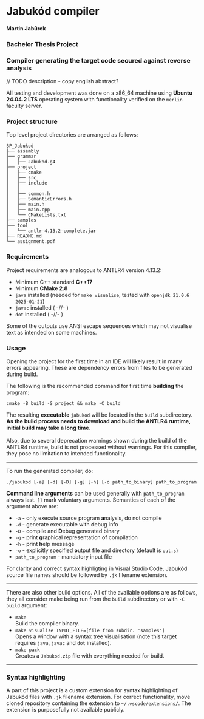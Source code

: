 # Jabukód compiler
#### Martin Jabůrek
### Bachelor Thesis Project
### Compiler generating the target code secured against reverse analysis

// TODO description - copy english abstract?

All testing and development was done on a x86_64 machine using <b>Ubuntu 24.04.2 LTS</b> operating
system with functionality verified on the `merlin` faculty server.

### Project structure

Top level project directories are arranged as follows:

```
BP_Jabukod
├── assembly
├── grammar
│   ├── Jabukod.g4
├── project
│   ├── cmake
│   ├── src
│   ├── include
│   │
│   ├── common.h
│   ├── SemanticErrors.h
│   ├── main.h
│   ├── main.cpp
│   └── CMakeLists.txt
├── samples
├── tool
│   └── antlr-4.13.2-complete.jar
├── README.md
└── assignment.pdf
```

### Requirements

Project requirements are analogous to ANTLR4 version 4.13.2:

- Minimum C++ standard <b>C++17</b>
- Minimum <b>CMake 2.8</b>
- `java` installed (needed for `make visualise`, tested with `openjdk 21.0.6 2025-01-21`)
- `javac` installed ( -//- )
- `dot` installed ( -//- )

Some of the outputs use ANSI escape sequences which may not visualise text as
intended on some machines.

### Usage

Opening the project for the first time in an IDE will likely result in many errors appearing.
These are dependency errors from files to be generated during build.

The following is the recommended command for first time <b>building</b> the program:

`cmake -B build -S project && make -C build`<br>

The resulting <b>executable</b> `jabukod` will be located in the `build` subdirectory.
<b>
As the build process needs to download and build the ANTLR4 runtime, initial
build may take a long time.
</b>
</br>
</br>
Also, due to several deprecation warnings shown during the build of the ANTLR4 runtime,
build is not processed without warnings. For this compiler, they pose no
limitation to intended functionality.

---

To run the generated compiler, do:

`./jabukod [-a] [-d] [-D] [-g] [-h] [-o path_to_binary] path_to_program`

<b>Command line arguments</b> can be used generally with `path_to_program` always last.
`[]` mark voluntary arguments. Semantics of each of the argument above are:

- `-a` - only execute source program <b>a</b>nalysis, do not compile
- `-d` - generate executable with <b>d</b>ebug info
- `-D` - compile and <b>D</b>ebug generated binary
- `-g` - print <b>g</b>raphical representation of compilation
- `-h` - print <b>h</b>elp message
- `-o` - explicitly specified <b>o</b>utput file and directory (default is `out.s`)
- `path_to_program` - mandatory input file

For clarity and correct syntax highligting in Visual Studio Code,
Jabukód source file names should be followed by `.jk` filename extension.

---

There are also other build options. All of the available options are as follows, they all consider make being run from
the `build` subdirectory or with `-C build` argument:
- `make` <br> Build the compiler binary.
- `make visualise INPUT_FILE=[file from subdir. 'samples']` <br> Opens a window
with a syntax tree visualisation (note this target requires `java`, `javac` and `dot` installed).
- `make pack` <br> Creates a `Jabukod.zip` file with everything needed for build.

---

### Syntax highlighting

A part of this project is a custom extension for syntax highlighting of Jabukód files
with `.jk` filename extension. For correct functionality, move cloned repository containing the extension
to `~/.vscode/extensions/`. The extension is purposefully not available publicly.
